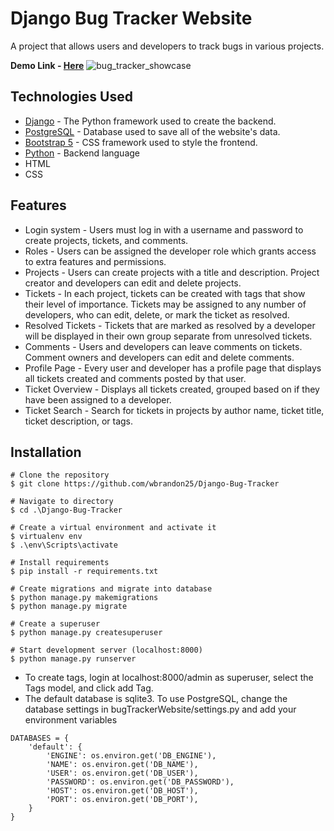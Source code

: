 # Django Bug Tracker Website

A project that allows users and developers to track bugs in various projects. 

**Demo Link - [Here](https://django-bug-tracker-99.herokuapp.com/)**
![bug_tracker_showcase](https://i.imgur.com/vXvhhcg.png)

## Technologies Used 

* [Django](https://www.djangoproject.com/) - The Python framework used to create the backend.
* [PostgreSQL](https://www.postgresql.org/) - Database used to save all of the website's data. 
* [Bootstrap 5](https://getbootstrap.com/) - CSS framework used to style the frontend. 
* [Python](https://www.python.org/) - Backend language 
* HTML
* CSS

## Features
* Login system - Users must log in with a username and password to create projects, tickets, and comments. 
* Roles - Users can be assigned the developer role which grants access to extra features and permissions. 
* Projects - Users can create projects with a title and description. Project creator and developers can edit and delete projects. 
* Tickets - In each project, tickets can be created with tags that show their level of importance. Tickets may be assigned to any number of developers, who can edit, delete, or mark the ticket as resolved. 
* Resolved Tickets - Tickets that are marked as resolved by a developer will be displayed in their own group separate from unresolved tickets. 
* Comments - Users and developers can leave comments on tickets. Comment owners and developers can edit and delete comments. 
* Profile Page - Every user and developer has a profile page that displays all tickets created and comments posted by that user. 
* Ticket Overview - Displays all tickets created, grouped based on if they have been assigned to a developer. 
* Ticket Search - Search for tickets in projects by author name, ticket title, ticket description, or tags.


## Installation 

    # Clone the repository
    $ git clone https://github.com/wbrandon25/Django-Bug-Tracker
    
    # Navigate to directory
    $ cd .\Django-Bug-Tracker  
   
    # Create a virtual environment and activate it 
    $ virtualenv env
    $ .\env\Scripts\activate
    
    # Install requirements 
    $ pip install -r requirements.txt
    
    # Create migrations and migrate into database
    $ python manage.py makemigrations
    $ python manage.py migrate
  
    # Create a superuser 
    $ python manage.py createsuperuser
    
    # Start development server (localhost:8000)
    $ python manage.py runserver
   
 * To create tags, login at localhost:8000/admin as superuser, select the Tags model, and click add Tag. 
 * The default database is sqlite3. To use PostgreSQL, change the database settings in bugTrackerWebsite/settings.py and add your environment variables 

```
DATABASES = {
    'default': {
        'ENGINE': os.environ.get('DB_ENGINE'),
        'NAME': os.environ.get('DB_NAME'),
        'USER': os.environ.get('DB_USER'),
        'PASSWORD': os.environ.get('DB_PASSWORD'),
        'HOST': os.environ.get('DB_HOST'),
        'PORT': os.environ.get('DB_PORT'),
    }
}
```
